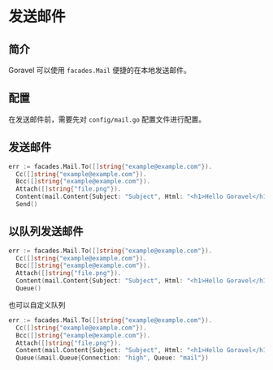 # 发送邮件

## 简介

Goravel 可以使用 `facades.Mail` 便捷的在本地发送邮件。

## 配置

在发送邮件前，需要先对 `config/mail.go` 配置文件进行配置。

## 发送邮件

```go
err := facades.Mail.To([]string{"example@example.com"}).
  Cc([]string{"example@example.com"}).
  Bcc([]string{"example@example.com"}).
  Attach([]string{"file.png"}).
  Content(mail.Content{Subject: "Subject", Html: "<h1>Hello Goravel</h1>"}).
  Send()
```

## 以队列发送邮件

```go
err := facades.Mail.To([]string{"example@example.com"}).
  Cc([]string{"example@example.com"}).
  Bcc([]string{"example@example.com"}).
  Attach([]string{"file.png"}).
  Content(mail.Content{Subject: "Subject", Html: "<h1>Hello Goravel</h1>"}).
  Queue()
```

也可以自定义队列

```go
err := facades.Mail.To([]string{"example@example.com"}).
  Cc([]string{"example@example.com"}).
  Bcc([]string{"example@example.com"}).
  Attach([]string{"file.png"}).
  Content(mail.Content{Subject: "Subject", Html: "<h1>Hello Goravel</h1>"}).
  Queue(&mail.Queue{Connection: "high", Queue: "mail"})
```
